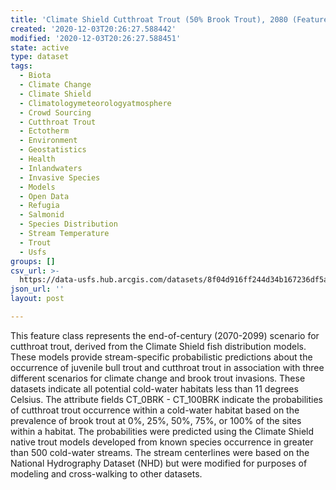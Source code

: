 ```yaml
---
title: 'Climate Shield Cutthroat Trout (50% Brook Trout), 2080 (Feature Layer)'
created: '2020-12-03T20:26:27.588442'
modified: '2020-12-03T20:26:27.588451'
state: active
type: dataset
tags:
  - Biota
  - Climate Change
  - Climate Shield
  - Climatologymeteorologyatmosphere
  - Crowd Sourcing
  - Cutthroat Trout
  - Ectotherm
  - Environment
  - Geostatistics
  - Health
  - Inlandwaters
  - Invasive Species
  - Models
  - Open Data
  - Refugia
  - Salmonid
  - Species Distribution
  - Stream Temperature
  - Trout
  - Usfs
groups: []
csv_url: >-
  https://data-usfs.hub.arcgis.com/datasets/8f04d916ff244d34b167236df5a0b3ef_11.csv?outSR=%7B%22latestWkid%22%3A4269%2C%22wkid%22%3A4269%7D
json_url: ''
layout: post

---
```

This feature class represents the end-of-century (2070-2099) scenario for cutthroat trout, derived from the Climate Shield fish distribution models. These models provide stream-specific probabilistic predictions about the occurrence of juvenile bull trout and cutthroat trout in association with three different scenarios for climate change and brook trout invasions. These datasets indicate all potential cold-water habitats less than 11 degrees Celsius. The attribute fields CT_0BRK - CT_100BRK indicate the probabilities of cutthroat trout occurrence within a cold-water habitat based on the prevalence of brook trout at 0%, 25%, 50%, 75%, or 100% of the sites within a habitat. The probabilities were predicted using the Climate Shield native trout models developed from known species occurrence in greater than 500 cold-water streams. The stream centerlines were based on the National Hydrography Dataset (NHD) but were modified for purposes of modeling and cross-walking to other datasets.
